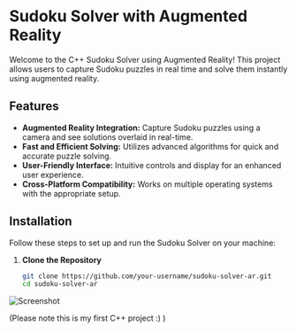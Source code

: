 # Sudoku Solver with Augmented Reality

Welcome to the C++ Sudoku Solver using Augmented Reality! This project allows users to capture Sudoku puzzles in real time and solve them instantly using augmented reality.

## Features

- **Augmented Reality Integration:** Capture Sudoku puzzles using a camera and see solutions overlaid in real-time.
- **Fast and Efficient Solving:** Utilizes advanced algorithms for quick and accurate puzzle solving.
- **User-Friendly Interface:** Intuitive controls and display for an enhanced user experience.
- **Cross-Platform Compatibility:** Works on multiple operating systems with the appropriate setup.

## Installation

Follow these steps to set up and run the Sudoku Solver on your machine:

1. **Clone the Repository**
   ```bash
   git clone https://github.com/your-username/sudoku-solver-ar.git
   cd sudoku-solver-ar
   
![Screenshot](PastedGraphic.png)

(Please note this is my first C++ project :) )
